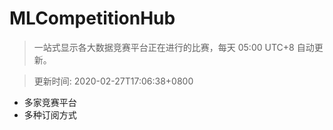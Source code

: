 # MLCompetitionHub

> 一站式显示各大数据竞赛平台正在进行的比赛，每天 05:00 UTC+8 自动更新。
  
> 更新时间: 2020-02-27T17:06:38+0800 

* 多家竞赛平台
* 多种订阅方式